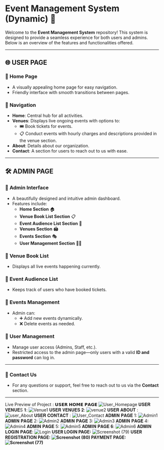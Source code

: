 # Event Management System (Dynamic) 🎉

Welcome to the **Event Management System** repository! This system is designed to provide a seamless experience for both users and admins. Below is an overview of the features and functionalities offered.

---

## 🌐 USER PAGE

### 🔹 **Home Page**
- A visually appealing home page for easy navigation.
- Friendly interface with smooth transitions between pages.

### 🔹 **Navigation**
- **Home**: Central hub for all activities.
- **Venues**: Displays live ongoing events with options to:
  - 🎟️ Book tickets for events.
  - 📋 Conduct events with hourly charges and descriptions provided in the venue section.
- **About**: Details about our organization.
- **Contact**: A section for users to reach out to us with ease.

---

## 🛠️ ADMIN PAGE

### 🔹 **Admin Interface**
- A beautifully designed and intuitive admin dashboard.  
- Features include:  
  - **Home Section** 🏠  
  - **Venue Book List Section** 📋  
  - **Event Audience List Section** 👥  
  - **Venues Section** 🏟️  
  - **Events Section** 🎭  
  - **User Management Section** 🧑‍💼  

### 🔹 **Venue Book List**
- Displays all live events happening currently.  

### 🔹 **Event Audience List**
- Keeps track of users who have booked tickets.  

### 🔹 **Events Management**
- Admin can:
  - ➕ Add new events dynamically.  
  - ❌ Delete events as needed.  

### 🔹 **User Management**
- Manage user access (Admins, Staff, etc.).  
- Restricted access to the admin page—only users with a valid **ID and password** can log in.

---

### 🤝 **Contact Us**
- For any questions or support, feel free to reach out to us via the **Contact** section.

---

Live Preview of Project :
𝗨𝗦𝗘𝗥 𝗛𝗢𝗠𝗘 𝗣𝗔𝗚𝗘
![User_Homepage](https://github.com/user-attachments/assets/25a92fa7-b310-4c93-ba58-05a411f96560)
𝐔𝐒𝐄𝐑 𝐕𝐄𝐍𝐔𝐄S 𝟏:
![Venue1](https://github.com/user-attachments/assets/43294312-0763-48bc-8255-a39bb8c56804)
𝐔𝐒𝐄𝐑 𝐕𝐄𝐍𝐔𝐄𝐒 𝟐:
![venue2](https://github.com/user-attachments/assets/f9e5b4e1-e2f8-4f01-9659-b1c33a67dfc6)
𝐔𝐒𝐄𝐑 𝐀𝐁𝐎𝐔𝐓 :
![user_About](https://github.com/user-attachments/assets/83a21949-ab68-4f0d-9a76-7a305d3f715e)
𝐔𝐒𝐄𝐑 𝐂𝐎𝐍𝐓𝐀𝐂𝐓 :
![User_Contact](https://github.com/user-attachments/assets/07a60fec-dc3d-453d-9156-2262de231079)
𝐀𝐃𝐌𝐈𝐍 𝐏𝐀𝐆𝐄 1:
![Admin1](https://github.com/user-attachments/assets/9c7f45c8-e4ce-47b0-b11c-a0ffdf665868)
𝐀𝐃𝐌𝐈𝐍 𝐏𝐀𝐆𝐄 2:
![Admin2](https://github.com/user-attachments/assets/a175d506-9927-42f2-aef0-70788995cb16)
𝐀𝐃𝐌𝐈𝐍 𝐏𝐀𝐆𝐄 3:
![Admin3](https://github.com/user-attachments/assets/1186ed3e-6f6d-4af3-ae8d-7ddb88ab6b5f)
𝐀𝐃𝐌𝐈𝐍 𝐏𝐀𝐆𝐄 4:
![Admin4](https://github.com/user-attachments/assets/6797567d-f6fe-4357-8c69-7c460df372cc)
𝐀𝐃𝐌𝐈𝐍 𝐏𝐀𝐆𝐄 5:
![Admin5](https://github.com/user-attachments/assets/4962393d-49e9-4e26-8e08-93f9ebdc3d21)
𝐀𝐃𝐌𝐈𝐍 𝐏𝐀𝐆𝐄 𝟔:
![Admin6](https://github.com/user-attachments/assets/aaa10287-ebff-4670-88bb-551a0b6a47e9)
𝐀𝐃𝐌𝐈𝐍 𝐋𝐎𝐆𝐈𝐍 𝐏𝐀𝐆𝐄:
![Login](https://github.com/user-attachments/assets/dc59d4ec-bb76-4417-b651-c6f3f2f51b79)
<b>USER LOGIN PAGE:</b>
![Screenshot (79)](https://github.com/user-attachments/assets/1d3a3f32-0f65-468a-8e7e-e3a75b84727b)
<b>USER REGISTRATION PAGE:<b>
![Screenshot (80)](https://github.com/user-attachments/assets/13e4c19c-b70b-41a4-8d35-da4aa3f83913)
<b>PAYMENT PAGE:<b>
![Screenshot (77)](https://github.com/user-attachments/assets/dd08a38c-acad-4a60-8ac2-411987ab6d2b)



